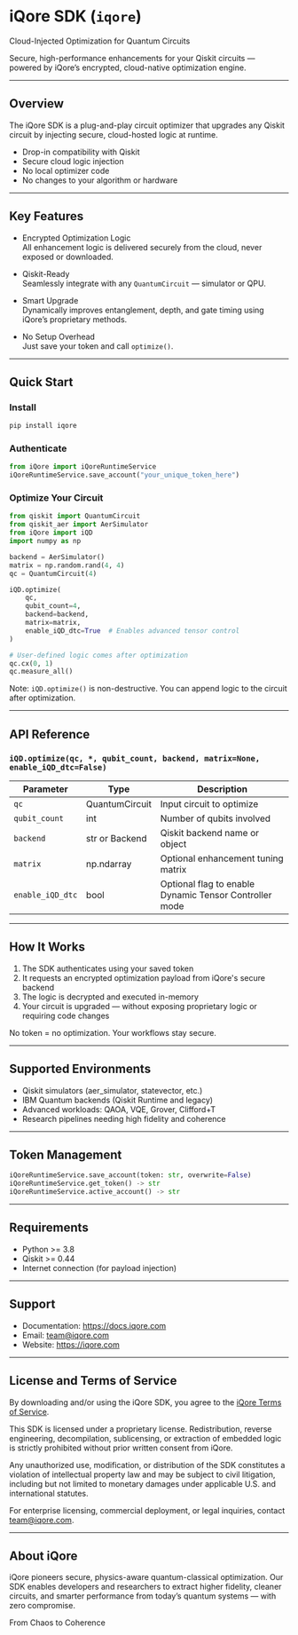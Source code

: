 # iQore SDK (`iqore`)

Cloud-Injected Optimization for Quantum Circuits

Secure, high-performance enhancements for your Qiskit circuits — powered by iQore’s encrypted, cloud-native optimization engine.

---

## Overview

The iQore SDK is a plug-and-play circuit optimizer that upgrades any Qiskit circuit by injecting secure, cloud-hosted logic at runtime.

- Drop-in compatibility with Qiskit
- Secure cloud logic injection
- No local optimizer code
- No changes to your algorithm or hardware

---

## Key Features

- Encrypted Optimization Logic  
  All enhancement logic is delivered securely from the cloud, never exposed or downloaded.

- Qiskit-Ready  
  Seamlessly integrate with any `QuantumCircuit` — simulator or QPU.

- Smart Upgrade  
  Dynamically improves entanglement, depth, and gate timing using iQore’s proprietary methods.

- No Setup Overhead  
  Just save your token and call `optimize()`.

---

## Quick Start

### Install

```bash
pip install iqore
```

### Authenticate

```python
from iQore import iQoreRuntimeService
iQoreRuntimeService.save_account("your_unique_token_here")
```

### Optimize Your Circuit

```python
from qiskit import QuantumCircuit
from qiskit_aer import AerSimulator
from iQore import iQD
import numpy as np

backend = AerSimulator()
matrix = np.random.rand(4, 4)
qc = QuantumCircuit(4)

iQD.optimize(
    qc,
    qubit_count=4,
    backend=backend,
    matrix=matrix,
    enable_iQD_dtc=True  # Enables advanced tensor control
)

# User-defined logic comes after optimization
qc.cx(0, 1)
qc.measure_all()
```

Note: `iQD.optimize()` is non-destructive. You can append logic to the circuit after optimization.

---

## API Reference

### `iQD.optimize(qc, *, qubit_count, backend, matrix=None, enable_iQD_dtc=False)`

| Parameter         | Type               | Description                                                 |
|------------------|--------------------|-------------------------------------------------------------|
| `qc`             | QuantumCircuit     | Input circuit to optimize                                   |
| `qubit_count`    | int                | Number of qubits involved                                   |
| `backend`        | str or Backend     | Qiskit backend name or object                               |
| `matrix`         | np.ndarray         | Optional enhancement tuning matrix                          |
| `enable_iQD_dtc` | bool               | Optional flag to enable Dynamic Tensor Controller mode      |

---

## How It Works

1. The SDK authenticates using your saved token
2. It requests an encrypted optimization payload from iQore's secure backend
3. The logic is decrypted and executed in-memory
4. Your circuit is upgraded — without exposing proprietary logic or requiring code changes

No token = no optimization. Your workflows stay secure.

---

## Supported Environments

- Qiskit simulators (aer_simulator, statevector, etc.)
- IBM Quantum backends (Qiskit Runtime and legacy)
- Advanced workloads: QAOA, VQE, Grover, Clifford+T
- Research pipelines needing high fidelity and coherence

---

## Token Management

```python
iQoreRuntimeService.save_account(token: str, overwrite=False)
iQoreRuntimeService.get_token() -> str
iQoreRuntimeService.active_account() -> str
```

---

## Requirements

- Python >= 3.8
- Qiskit >= 0.44
- Internet connection (for payload injection)

---

## Support

- Documentation: https://docs.iqore.com
- Email: team@iqore.com
- Website: https://iqore.com

---

## License and Terms of Service

By downloading and/or using the iQore SDK, you agree to the [iQore Terms of Service](https://www.iqore.com/terms-of-service).

This SDK is licensed under a proprietary license. Redistribution, reverse engineering, decompilation, sublicensing, or extraction of embedded logic is strictly prohibited without prior written consent from iQore.

Any unauthorized use, modification, or distribution of the SDK constitutes a violation of intellectual property law and may be subject to civil litigation, including but not limited to monetary damages under applicable U.S. and international statutes.

For enterprise licensing, commercial deployment, or legal inquiries, contact [team@iqore.com](mailto:team@iqore.com).

---

## About iQore

iQore pioneers secure, physics-aware quantum-classical optimization. Our SDK enables developers and researchers to extract higher fidelity, cleaner circuits, and smarter performance from today’s quantum systems — with zero compromise.

From Chaos to Coherence
